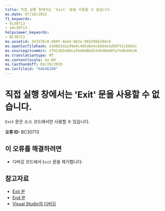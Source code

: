 ```yaml
---
title: 직접 실행 창에서는 'Exit' 문을 사용할 수 없습니다.
ms.date: 07/20/2015
f1_keywords:
- bc30713
- vbc30713
helpviewer_keywords:
- BC30713
ms.assetid: 343376c8-d89f-4ebd-b82a-9652966294c9
ms.openlocfilehash: e3d683da249e9c485d0e4c8dd4e1d50f51cb6b5c
ms.sourcegitcommit: 2701302a99cafbe0d86d53d540eb0fa7e9b46b36
ms.translationtype: MT
ms.contentlocale: ko-KR
ms.lasthandoff: 04/28/2019
ms.locfileid: "64646200"
---
```

# <a name="exit-statements-are-not-valid-in-the-immediate-window"></a>직접 실행 창에서는 'Exit' 문을 사용할 수 없습니다.
`Exit` 문은 소스 코드에서만 사용할 수 있습니다.  
  
 **오류 ID:** BC30713  
  
## <a name="to-correct-this-error"></a>이 오류를 해결하려면  
  
- 디버깅 코드에서 `Exit` 문을 제거합니다.  
  
## <a name="see-also"></a>참고자료

- [Exit 문](../../visual-basic/language-reference/statements/exit-statement.md)
- [End 문](../../visual-basic/language-reference/statements/end-statement.md)
- [Visual Studio의 디버깅](/visualstudio/debugger/debugging-in-visual-studio)
